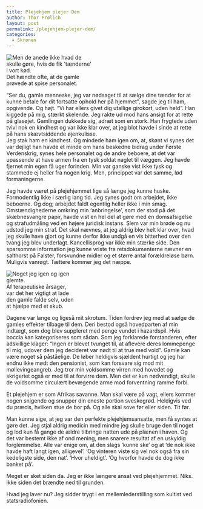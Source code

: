 ```yaml
---
title: Plejehjem plejer Dem
author: Thor Frølich
layout: post
permalink: /plejehjem-plejer-dem/
categories:
  - Skrønen
---
```

<div class="bitImage bitRight" style="width: 228px">
  <img src="http://www.abekat.net/images/gammel_01.jpg" alt="Men de anede ikke hvad de skulle gøre, hvis de fik 'tænderne' i vort kød." /><br /> Det hændte ofte, at de gamle prøvede at spise personalet.
</div>

“Ser du, gamle menneske, jeg var nødsaget til at sælge dine tænder for at kunne betale for dit fortsatte ophold her på hjemmet”, sagde jeg til ham, opgivende. Og højt. “Vi har ellers givet dig utallige girokort, uden held”. Han kiggede på mig, stærkt skelende. Jeg rakte ud mod hans ansigt for at rette på glasøjet. Gamlingen dukkede sig, adræt som en stork. Han frygtede uden tvivl nok en kindhest og var ikke klar over, at jeg blot havde i sinde at rette på hans skævtsiddende øjenkulisse.  
Jeg stak ham en kindhest. Og mindede ham igen om, at, skønt vi synes det var dejligt han havde et minde om hans beskedne bidrag under Første Verdenskrig, synes hele personalet og de andre beboere, at det var upassende at have armen fra en tysk soldat naglet til væggen. Jeg havde fjernet min egen få uger forinden. Min var ganske vist ikke tysk og stammede ej heller fra nogen krig. Men, princippet var det samme, lød formaningerne.

Jeg havde været på plejehjemmet lige så længe jeg kunne huske. Formodentlig ikke i særlig lang tid. Jeg synes godt om arbejdet, ikke beboerne. Og dog; arbejdet faldt egentlig heller ikke i min smag. Omstændighederne omkring min ‘anbringelse’, som der stod på det skæbnesvangre papir, havde vist en hel del at gøre med en domsafsigelse og strafudmåling ved en højere juridisk instans. Slem var min brøde og nu udstod jeg min straf. Det skal nævnes, at jeg aldrig blev helt klar over, hvad jeg skulle have gjort og kunne derfor ikke undgå en vis bitterhed over den tvang jeg blev underlagt. Kancellisprog var ikke min stærke side. Den sparsomme information jeg kunne vriste fra retsdokumenterne nævner en salthorst på Falster, forsvundne midler og et større antal forældreløse børn. Muligvis vanrøgt. Tættere kommer jeg det næppe.

<div class="bitImage bitLeft" style="width: 178px">
  <img src="http://www.abekat.net/images/gammel_02.jpg" alt="Noget jeg igen og igen glemte." /><br /> Af terapeutiske årsager, var det her vigtigt at lade den gamle falde selv, uden at hjælpe med et skub.
</div>

Dagene var lange og ligeså mit skrotum. Tiden fordrev jeg med at sælge de gamles effekter tilbage til dem. Deri bestod også hovedparten af min indtægt, som dog blev suppleret med penge vundet i hazardspil. Hvis boccia kan kategoriseres som sådan. Som jeg forklarede forstanderen, efter adskillige klager: “Ingen er blevet tvunget til, at aflevere deres lommepenge til mig, udover dem jeg decideret var nødt til at true med vold”. Gamle kan være noget så påståelige. De løber heldigvis sjældent hurtigt og jeg har endnu ikke mødt den pensionist, som kan forsvare sig mod mit møllevingeangreb. Jeg tror min voldsomme virren med hovedet og skrigeriet også er med til at forvirre dem. Men det er kun nødvendigt, skulle de voldsomme circulært bevægende arme mod forventning ramme forbi.

Et plejehjem er som Afrikas savanne. Man skal være på vagt, ellers kommer nogen snigende og snupper din eneste portion sveskegrød. Heldigvis ved du præcis, hvilken stue de bor på. Og alle skal sove før eller siden. Tit før.

Man kunne sige, at jeg var den perfekte plejehjemsansatte, men få syntes at gøre det. Jeg stjal aldrig medicin med mindre jeg skulle bruge den til noget og lod kun få gange de ældre tilbringe natten ude på plænen i haven. Og det var bestemt ikke af ond mening, men snarere resultat af en uskyldig forglemmelse. Alle var enige om, at den slags ‘kunne ske’ og at ‘de nok ikke havde haft langt igen, alligevel’. ‘Og vinteren viste sig vel nok også fra sin kedeligste side, den nat’. ‘Hvor uheldigt’. ‘Og hvorfor havde de dog ikke banket på’. 

Meget er sket siden da. Jeg er ikke længere ansat ved plejehjemmet. Niks. Ikke siden det brændte ned til grunden.

Hvad jeg laver nu? Jeg sidder trygt i en mellemlederstilling som kultist ved statsradiofonien.